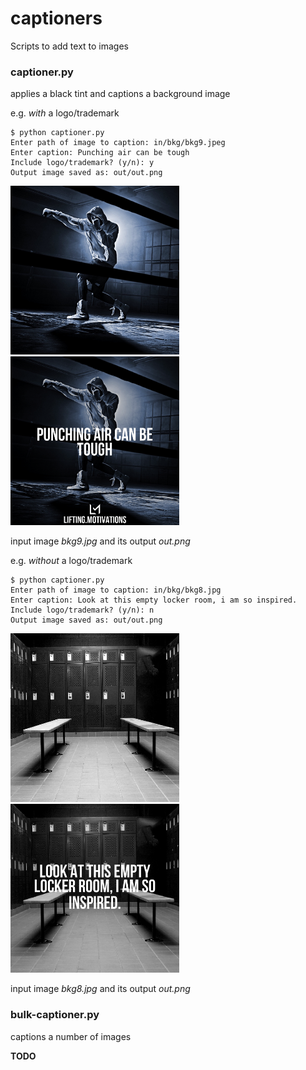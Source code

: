 # captioners
Scripts to add text to images

### captioner.py

applies a black tint and captions a background image

e.g. *with* a logo/trademark

~~~
$ python captioner.py
Enter path of image to caption: in/bkg/bkg9.jpeg
Enter caption: Punching air can be tough
Include logo/trademark? (y/n): y
Output image saved as: out/out.png
~~~
<img src="./figures/fig1.jpg" width="270x" alt="">  <img src="./figures/fig1_capped.png" width="270px" alt="">

input image *bkg9.jpg* and its output *out.png*


e.g. *without* a logo/trademark

~~~
$ python captioner.py
Enter path of image to caption: in/bkg/bkg8.jpg
Enter caption: Look at this empty locker room, i am so inspired.
Include logo/trademark? (y/n): n
Output image saved as: out/out.png
~~~

<img src="./figures/fig2.jpg" width="270x" alt="">  <img src="./figures/fig2_capped.png" width="270px" alt="">

input image *bkg8.jpg* and its output *out.png*

### bulk-captioner.py

captions a number of images
 
__TODO__






